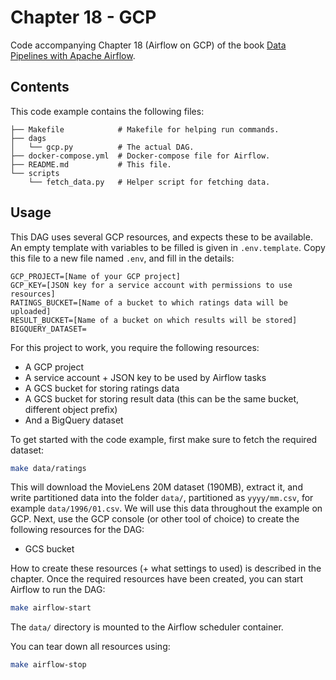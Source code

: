 # Chapter 18 - GCP

Code accompanying Chapter 18 (Airflow on GCP) of the book [Data Pipelines with Apache Airflow](https://www.manning.com/books/data-pipelines-with-apache-airflow).

## Contents

This code example contains the following files:

```
├── Makefile            # Makefile for helping run commands.
├── dags
│   └── gcp.py          # The actual DAG.
├── docker-compose.yml  # Docker-compose file for Airflow.
├── README.md           # This file.
└── scripts
    └── fetch_data.py   # Helper script for fetching data.
```

## Usage

This DAG uses several GCP resources, and expects these to be available. An empty template with variables to be
filled is given in `.env.template`. Copy this file to a new file named `.env`, and fill in the details:

```
GCP_PROJECT=[Name of your GCP project]
GCP_KEY=[JSON key for a service account with permissions to use resources]
RATINGS_BUCKET=[Name of a bucket to which ratings data will be uploaded]
RESULT_BUCKET=[Name of a bucket on which results will be stored]
BIGQUERY_DATASET=
```

For this project to work, you require the following resources:

- A GCP project
- A service account + JSON key to be used by Airflow tasks
- A GCS bucket for storing ratings data
- A GCS bucket for storing result data (this can be the same bucket, different object prefix)
- And a BigQuery dataset


To get started with the code example, first make sure to fetch the required dataset:

```bash
make data/ratings
```

This will download the MovieLens 20M dataset (190MB), extract it, and write partitioned data into the folder
`data/`, partitioned as `yyyy/mm.csv`, for example `data/1996/01.csv`. We will use this data throughout the
example on GCP. Next, use the GCP console (or other tool of choice) to create the following resources for the
DAG:

* GCS bucket

How to create these resources (+ what settings to used) is described in the chapter. Once the required
resources have been created, you can start Airflow to run the DAG:

```bash
make airflow-start
```

The `data/` directory is mounted to the Airflow scheduler container.    

You can tear down all resources using:

```bash
make airflow-stop
```
